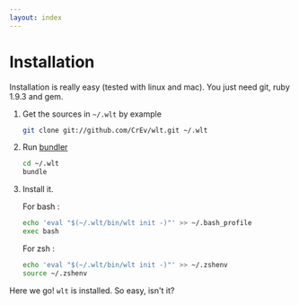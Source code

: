 ```yaml
---
layout: index
---
```


# Installation

Installation is really easy (tested with linux and mac). You just need git, ruby 1.9.3 and gem.

1. Get the sources in `~/.wlt` by example
    
    ```sh
    git clone git://github.com/CrEv/wlt.git ~/.wlt
    ```

2. Run [bundler][]

    ```sh
    cd ~/.wlt
    bundle
    ```

3. Install it.

    For bash :
    ```sh
    echo 'eval "$(~/.wlt/bin/wlt init -)"' >> ~/.bash_profile
    exec bash
    ```

    For zsh :
    ```sh
    echo 'eval "$(~/.wlt/bin/wlt init -)"' >> ~/.zshenv
    source ~/.zshenv
    ```

Here we go! `wlt` is installed. So easy, isn't it?

[bundler]: http://gembundler.com/
